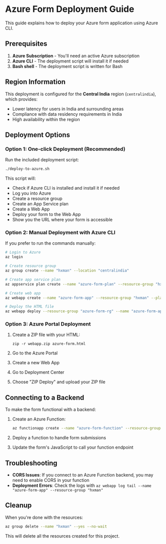# Azure Form Deployment Guide

This guide explains how to deploy your Azure form application using Azure CLI.

## Prerequisites

1. **Azure Subscription** - You'll need an active Azure subscription
2. **Azure CLI** - The deployment script will install it if needed
3. **Bash shell** - The deployment script is written for Bash

## Region Information

This deployment is configured for the **Central India** region (`centralindia`), which provides:
- Lower latency for users in India and surrounding areas
- Compliance with data residency requirements in India
- High availability within the region

## Deployment Options

### Option 1: One-click Deployment (Recommended)

Run the included deployment script:

```bash
./deploy-to-azure.sh
```

This script will:
- Check if Azure CLI is installed and install it if needed
- Log you into Azure
- Create a resource group
- Create an App Service plan
- Create a Web App
- Deploy your form to the Web App
- Show you the URL where your form is accessible

### Option 2: Manual Deployment with Azure CLI

If you prefer to run the commands manually:

```bash
# Login to Azure
az login

# Create resource group
az group create --name "hxman" --location "centralindia"

# Create app service plan
az appservice plan create --name "azure-form-plan" --resource-group "hxman" --sku B1 --is-linux

# Create web app
az webapp create --name "azure-form-app" --resource-group "hxman" --plan "azure-form-plan" --runtime "PHP:8.0"

# Deploy the HTML file
az webapp deploy --resource-group "azure-form-rg" --name "azure-form-app" --src-path "azure-form.html" --target-path "/home/site/wwwroot/index.html" --type static
```

### Option 3: Azure Portal Deployment

1. Create a ZIP file with your HTML:
   ```
   zip -r webapp.zip azure-form.html
   ```

2. Go to the Azure Portal
3. Create a new Web App
4. Go to Deployment Center
5. Choose "ZIP Deploy" and upload your ZIP file

## Connecting to a Backend

To make the form functional with a backend:

1. Create an Azure Function:
   ```bash
   az functionapp create --name "azure-form-function" --resource-group "hxman" --consumption-plan-location "centralindia" --storage-account "azformstore" --runtime node
   ```

2. Deploy a function to handle form submissions
3. Update the form's JavaScript to call your function endpoint

## Troubleshooting

- **CORS Issues**: If you connect to an Azure Function backend, you may need to enable CORS in your function
- **Deployment Errors**: Check the logs with `az webapp log tail --name "azure-form-app" --resource-group "hxman"`

## Cleanup

When you're done with the resources:

```bash
az group delete --name "hxman" --yes --no-wait
```

This will delete all the resources created for this project.
